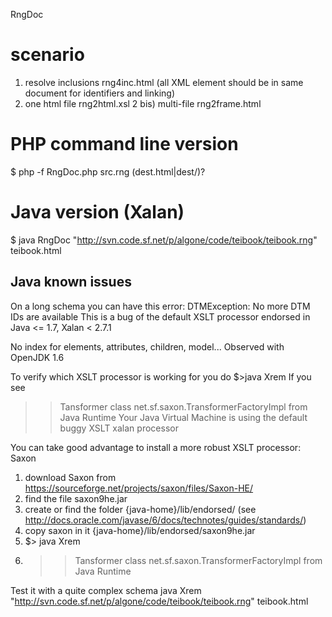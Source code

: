 RngDoc

# scenario

1) resolve inclusions rng4inc.html
(all XML element should be in same document for identifiers and linking)
2) one html file rng2html.xsl 
2 bis) multi-file rng2frame.html

# PHP command line version

$ php -f RngDoc.php src.rng (dest.html|dest/)?

# Java version (Xalan)

$ java RngDoc "http://svn.code.sf.net/p/algone/code/teibook/teibook.rng" teibook.html

## Java known issues

On a long schema you can have this error:
DTMException: No more DTM IDs are available
This is a bug of the default XSLT processor endorsed in Java <= 1.7, Xalan < 2.7.1

No index for elements, attributes, children, model...
Observed with OpenJDK 1.6

To verify which XSLT processor is working for you do
$>java Xrem
If you see
>> Tansformer class net.sf.saxon.TransformerFactoryImpl from Java Runtime
Your Java Virtual Machine is using the default buggy XSLT xalan processor

You can take good advantage to install a more robust XSLT processor: Saxon
1) download Saxon from https://sourceforge.net/projects/saxon/files/Saxon-HE/
2) find the file saxon9he.jar
3) create or find the folder {java-home}/lib/endorsed/ (see http://docs.oracle.com/javase/6/docs/technotes/guides/standards/)
4) copy saxon in it {java-home}/lib/endorsed/saxon9he.jar
5) $> java Xrem 
6) >> Tansformer class net.sf.saxon.TransformerFactoryImpl from Java Runtime

Test it with a quite complex schema
java Xrem "http://svn.code.sf.net/p/algone/code/teibook/teibook.rng" teibook.html
